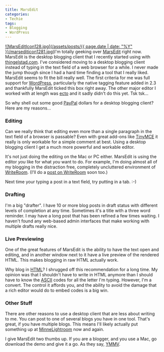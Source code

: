```yaml
---
title: MarsEdit
categories:
- Techie
tags:
- Blogging
- WordPress
---
```


[![MarsEditIcon128.jpg](/assets/posts/{{ page.date | date: "%Y" }}/marsediticon1281.jpg)](http://www.red-sweater.com/marsedit/)I'm totally geeking over [MarsEdit](http://www.red-sweater.com/marsedit/) right now. MarsEdit is the desktop blogging client that I recently started using with [thingelstad.com](/). I've considered moving to a desktop blogging client instead of typing in the text field of a web browser for a while. I never made the jump though since I had a hard time finding a tool that I really liked. MarsEdit seems to fit the bill really well.
The first criteria for me was full support for [WordPress](http://www.wordpress.org/), particularly the native tagging feature added in 2.3 and thankfully MarsEdit ticked this box right away. The other major editor I worked with at length was [ecto](http://infinite-sushi.com/software/ecto/) and it sadly didn't do this yet. Tsk tsk...

So why shell out some good [PayPal](http://www.paypal.com/) dollars for a desktop blogging client? Here are my reasons...

### Editing

Can we really think that editing even more than a single paragraph in the text field of a browser is passable? Even with great add-ons like [TinyMCE](http://tinymce.moxiecode.com/) it really is only workable for a simple comment at best. Using a desktop blogging client I get a much more powerful and workable editor.

It's not just doing the editing on the Mac or PC either. MarsEdit is using the editor _you_ like for what _you_ want to do. For example, I'm doing almost all of my blogging in the distraction free, completely uncluttered environment of [WriteRoom](http://hogbaysoftware.com/products/writeroom). (I'll do a [post on WriteRoom](/thingelstad/stay-focused-in-writeroom) soon too.)

Next time your typing a post in a text field, try putting in a tab. :-)

### Drafting

I'm a big "drafter". I have 10 or more blog posts in draft status with different levels of completion at any time. Sometimes it's a title with a three word reminder. I may have a long post that has been refined a few times waiting. I haven't found any web-based admin interfaces that make working with multiple drafts really nice.

### Live Previewing

One of the great features of MarsEdit is the ability to have the text open and editing, and in another window next to it have a live preview of the rendered HTML. This makes blogging in raw HTML actually work.

Why blog in [HTML](http://en.wikipedia.org/wiki/HTML)? I shrugged off this recommendation for a long time. My opinion was that I shouldn't have to write in HTML anymore than I should have to know the [ASCII](http://en.wikipedia.org/wiki/ASCII) codes for all the letter I'm typing. However, I'm a convert. The control it affords you, and the ability to avoid the damage that a rich editor would do to embed codes is a big win.

### Other Stuff

There are other reasons to use a desktop client that are less about writing to me. You can post to one of several blogs you have in one tool. That's great, if you have multiple blogs. This means I'll likely actually put something up at [MinneLightroom](http://www.minnelightroom.com/) now and again.

I give MarsEdit two thumbs up. If you are a blogger, and you use a Mac, go download the demo and give it a go. As they say, [YMMV](http://www.urbandictionary.com/define.php?term=YMMV).
